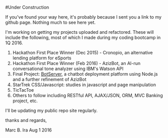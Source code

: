 #Under Construction

If you've found your way here, it's probably because I sent you a link to my github page. Nothing much to see here yet. 

I'm working on getting my projects uploaded and refactored. These will include the following, most of which I made during my coding bootcamp in 1Q 2016.  

1. Hackathon First Place Winner (Dec 2015) - Cronopio, an alternative lending platform for eSports
2. Hackathon First Place Winner (Feb 2016) - AzizBot, an AI-run conversational tone analyzer using IBM's Watson API
3. Final Project:  [BotServer](https://github.com/Mirabello/Closers2015-BotServer), a chatbot deployment platform using Node.js and a further refinement of AzizBot
4. StarTrek CSS/Javascript:  studies in javascript and page manipulation
5. TicTacToe
7. Others to follow including RESTful API,  AJAX/JSON, ORM, MVC Banking project, etc.

I'll be updating my public repo site regularly.

thanks and regards,

Marc B. Ira
Aug 1 2016

